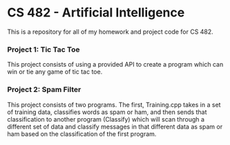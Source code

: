 # CS 482 - Artificial Intelligence
This is a repository for all of my homework and project code for CS 482.

### Project 1: Tic Tac Toe
This project consists of using a provided API to create a program which can win or tie any game of tic tac toe.

### Project 2: Spam Filter
This project consists of two programs. The first, Training.cpp takes in a set of training data, classifies words as spam or ham, and then sends that classification to another program (Classify) which will scan through a different set of data and classify messages in that different data as spam or ham based on the classification of the first program.

